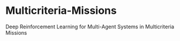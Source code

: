 # Multicriteria-Missions
Deep Reinforcement Learning for Multi-Agent Systems in Multicriteria Missions
